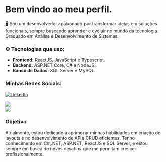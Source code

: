 # Bem vindo ao meu perfil.
🖥️ Sou um desenvolvedor apaixonado por transformar ideias em soluções funcionais, sempre buscando aprender e evoluir no mundo da tecnologia. Graduado em Análise e Desenvolvimento de Sistemas.

### ⚙️ Tecnologias que uso:
- **Frontend:** ReactJS, JavaScript e Typescript.
- **Backend:** ASP.NET Core, C# e NodeJS.
- **Banco de Dados:** SQL Server e MySQL.

### Minhas Redes Sociais:

[![LinkedIn](https://img.shields.io/badge/LinkedIn-0077B5?style=for-the-badge&logo=linkedin&logoColor=white)](https://linkedin.com/in/rafael-siqueira-381884153)

<a href="https://www.reddit.com/user/rafukka">
    <img src="https://img.shields.io/badge/Reddit-FF4500.svg?style=for-the-badge&logo=Reddit&logoColor=white">       
</a> <br>
<a href="mailto:rafaelsiqueira.98bm@gmail.com">
    <img src="https://img.shields.io/badge/Gmail-EA4335.svg?style=for-the-badge&logo=Gmail&logoColor=white">      
</a>   
</div>

### Objetivo
Atualmente, estou dedicado a aprimorar minhas habilidades em criação de layouts e no desenvolvimento de APIs CRUD eficientes. Tenho conhecimento em C#,.NET, ASP.NET, ReactJS e SQL Server, e estou sempre em busca de novos desafios que me permitam crescer profissionalmente.

          
          





